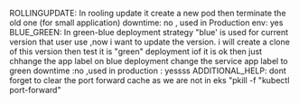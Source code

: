 ROLLINGUPDATE:
In rooling update it create a new pod then terminate the old one (for small application) downtime: no , used in Production env: yes
BLUE_GREEN:
In green-blue deployment strategy "blue' is used for current version that user use ,now i want to update the version. 
i will create a clone of this version then test it is "green" deployment iof it is ok  then just chhange the  app label on blue deployment
change the service app label to green downtime :no ,used in production : yessss
ADDITIONAL_HELP:
dont forget to clear the port forward cache as we are not in eks "pkill -f "kubectl port-forward"
